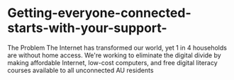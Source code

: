 # Getting-everyone-connected-starts-with-your-support-
The Problem  The Internet has transformed our world, yet 1 in 4 households are without home access.  We're working to eliminate the digital divide by making affordable Internet, low-cost computers, and free digital literacy courses available to all unconnected AU residents
